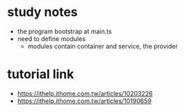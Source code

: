 # study notes

- the program bootstrap at main.ts
- need to define modules
    - modules contain container and service, the provider

# tutorial link

- https://ithelp.ithome.com.tw/articles/10203226
- https://ithelp.ithome.com.tw/articles/10190659

